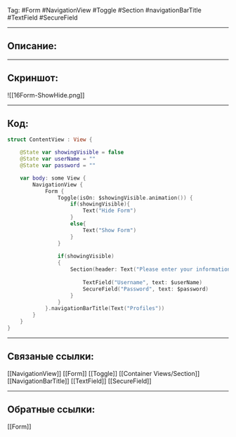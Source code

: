 Tag: #Form #NavigationView #Toggle #Section #navigationBarTitle #TextField #SecureField

---
## Описание:


---
## Скриншот:
![[16Form-ShowHide.png]]

---
## Код:

``` swift
struct ContentView : View {

    @State var showingVisible = false
    @State var userName = ""
    @State var password = ""

    var body: some View {
        NavigationView {
            Form {
                Toggle(isOn: $showingVisible.animation()) {
                    if(showingVisible){
                        Text("Hide Form")
                    }
                    else{
                        Text("Show Form")
                    }
                }
                
                if(showingVisible)
                {
                    Section(header: Text("Please enter your information:")) {
                        
                        TextField("Username", text: $userName)
                        SecureField("Password", text: $password)
                    }
                }
            }.navigationBarTitle(Text("Profiles"))
        }
    }
}

```

---
## Связаные ссылки:
[[NavigationView]]
[[Form]]
[[Toggle]]
[[Container Views/Section]]
[[NavigationBarTitle]]
[[TextField]]
[[SecureField]]

---
## Обратные ссылки:
[[Form]]
